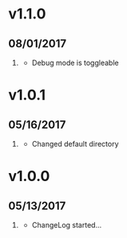 # v1.1.0
##  08/01/2017

1. [](#improved)
    * Debug mode is toggleable

# v1.0.1
##  05/16/2017

1. [](#improved)
    * Changed default directory

# v1.0.0
##  05/13/2017

1. [](#new)
    * ChangeLog started...

